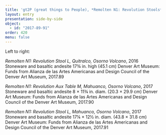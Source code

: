 ```yaml
---
title: 'gt2P (great things to People), *Remolten N1: Revolution Stools* and *Aux Table*'
layout: entry
presentation: side-by-side
object:
  - id: "2017-89-91"
order: 420
menu: false
---
```


Left to right:

*Remolten N1: Revolution Stool L, Quitralco, Osorno Volcano*, 2016
Stoneware and basaltic andesite
17¾ in. high (45.1 cm)
Denver Art Museum: Funds from Alianza de las Artes Americanas and Design Council of the Denver Art Museum, 2017.89

*Remolten N1: Revolution Aux Table M, Mahuanco, Osorno Volcano*, 2017
Stoneware and basaltic andesite
8 × 11¾ in. diam. (20.3 × 29.9 cm)
Denver Art Museum: Funds from Alianza de las Artes Americanas and Design Council of the Denver Art Museum, 2017.90

*Remolten N1: Revolution Stool L, Mahuanco, Osorno Volcano*, 2017
Stoneware and basaltic andesite
17¼ × 12½ in. diam. (43.8 × 31.8 cm)
Denver Art Museum: Funds from Alianza de las Artes Americanas and Design Council of the Denver Art Museum, 2017.91

